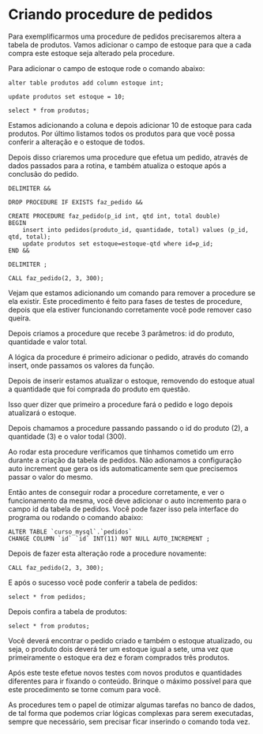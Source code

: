 # Criando procedure de pedidos

Para exemplificarmos uma procedure de pedidos precisaremos altera a tabela de produtos. Vamos adicionar o campo de estoque para que a cada compra este estoque seja alterado pela procedure.

Para adicionar o campo de estoque rode o comando abaixo:

```
alter table produtos add column estoque int;

update produtos set estoque = 10;

select * from produtos;
```

Estamos adicionando a coluna e depois adicionar 10 de estoque para cada produtos. Por último listamos todos os produtos para que você possa conferir a alteração e o estoque de todos.

Depois disso criaremos uma procedure que efetua um pedido, através de dados passados para a rotina, e também atualiza o estoque após a conclusão do pedido.

```
DELIMITER &&

DROP PROCEDURE IF EXISTS faz_pedido &&

CREATE PROCEDURE faz_pedido(p_id int, qtd int, total double)
BEGIN
	insert into pedidos(produto_id, quantidade, total) values (p_id, qtd, total);
    update produtos set estoque=estoque-qtd where id=p_id;
END &&

DELIMITER ;

CALL faz_pedido(2, 3, 300);
```

Vejam que estamos adicionando um comando para remover a procedure se ela existir. Este procedimento é feito para fases de testes de procedure, depois que ela estiver funcionando corretamente você pode remover caso queira.

Depois criamos a procedure que recebe 3 parâmetros: id do produto, quantidade e valor total.

A lógica da procedure é primeiro adicionar o pedido, através do comando insert, onde passamos os valores da função.

Depois de inserir estamos atualizar o estoque, removendo do estoque atual a quantidade que foi comprada do produto em questão.

Isso quer dizer que primeiro a procedure fará o pedido e logo depois atualizará o estoque.

Depois chamamos a procedure passando passando o id do produto (2), a quantidade (3) e o valor todal (300).

Ao rodar esta procedure verificamos que tínhamos cometido um erro durante a criação da tabela de pedidos. Não adionamos a configuração auto increment que gera os ids automaticamente sem que precisemos passar o valor do mesmo.

Então antes de conseguir rodar a procedure corretamente, e ver o funcionamento da mesma, você deve adicionar o auto incremento para o campo id da tabela de pedidos. Você pode fazer isso pela interface do programa ou rodando o comando abaixo:

```
ALTER TABLE `curso_mysql`.`pedidos` 
CHANGE COLUMN `id` `id` INT(11) NOT NULL AUTO_INCREMENT ;
```

Depois de fazer esta alteração rode a procedure novamente:

```
CALL faz_pedido(2, 3, 300);
```

E após o sucesso você pode conferir a tabela de pedidos:

```
select * from pedidos;
```

Depois confira a tabela de produtos:

```
select * from produtos;
```

Você deverá encontrar o pedido criado e também o estoque atualizado, ou seja, o produto dois deverá ter um estoque igual a sete, uma vez que primeiramente o estoque era dez e foram comprados três produtos.

Após este teste efetue novos testes com novos produtos e quantidades diferentes para ir fixando o conteúdo. Brinque o máximo possível para que este procedimento se torne comum para você.

As procedures tem o papel de otimizar algumas tarefas no banco de dados, de tal forma que podemos criar lógicas complexas para serem executadas, sempre que necessário, sem precisar ficar inserindo o comando toda vez.